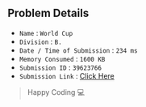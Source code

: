 ## Problem Details 
 
- `Name`                      : `World Cup`
- `Division`                  : `B.`
- `Date / Time of Submission` : `234 ms`
- `Memory Consumed`           : `1600 KB`
- `Submission ID`             : `39623766`
- `Submission Link`           : [Click Here](http://codeforces.com/contest/996/submission/39623766)

> Happy Coding   :computer: